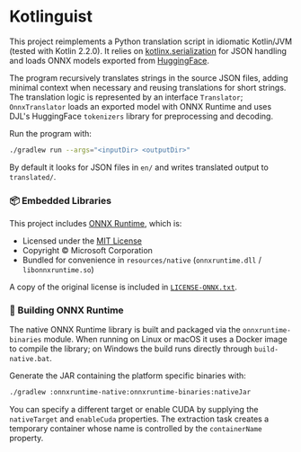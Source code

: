 # Kotlinguist

This project reimplements a Python translation script in idiomatic
Kotlin/JVM (tested with Kotlin 2.2.0).  It relies on
[kotlinx.serialization](https://github.com/Kotlin/kotlinx.serialization)
for JSON handling and loads ONNX models exported from
[HuggingFace](https://huggingface.co/).

The program recursively translates strings in the source JSON files,
adding minimal context when necessary and reusing translations for
short strings. The translation logic is represented by an interface
`Translator`; `OnnxTranslator` loads an exported model with ONNX Runtime
and uses DJL's HuggingFace `tokenizers` library for preprocessing and decoding.

Run the program with:

```bash
./gradlew run --args="<inputDir> <outputDir>"
```

By default it looks for JSON files in `en/` and writes translated
output to `translated/`.

### 📦 Embedded Libraries

This project includes [ONNX Runtime](https://github.com/microsoft/onnxruntime), which is:

- Licensed under the [MIT License](https://github.com/microsoft/onnxruntime/blob/main/LICENSE)
- Copyright © Microsoft Corporation
- Bundled for convenience in `resources/native` (`onnxruntime.dll` / `libonnxruntime.so`)

A copy of the original license is included in [`LICENSE-ONNX.txt`](./src/main/resources/native/LICENSE-ONNX.txt).

### 🔨 Building ONNX Runtime

The native ONNX Runtime library is built and packaged via the
`onnxruntime-binaries` module. When running on Linux or macOS it uses a
Docker image to compile the library; on Windows the build runs directly
through `build-native.bat`.

Generate the JAR containing the platform specific binaries with:

```bash
./gradlew :onnxruntime-native:onnxruntime-binaries:nativeJar
```

You can specify a different target or enable CUDA by supplying the
`nativeTarget` and `enableCuda` properties. The extraction task creates a
temporary container whose name is controlled by the `containerName`
property.

